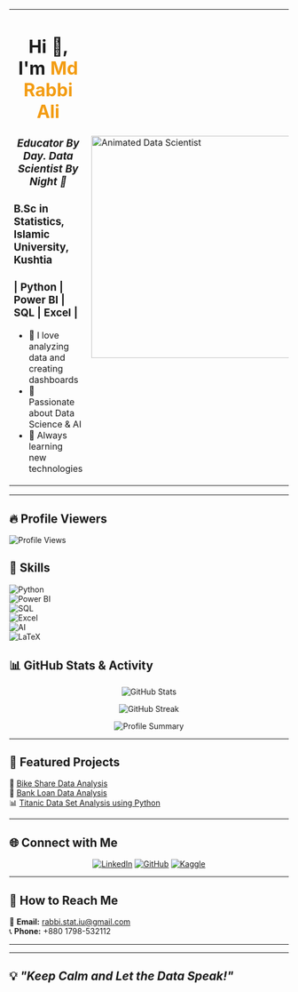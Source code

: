 <table>
  <tr>
    <td>
      <h1 align="center">Hi 👋, I'm <span style="color:#f39c12;">Md Rabbi Ali</span></h1>
      <h3 align="center"><i>Educator By Day. Data Scientist By Night 🌙</i></h3>
      <h3>B.Sc in Statistics, Islamic University, Kushtia</h3>
      <h3>| Python | Power BI | SQL | Excel |</h3>
      <ul>
        <li>🔹 I love analyzing data and creating dashboards</li>
        <li>🔹 Passionate about Data Science & AI</li>
        <li>🔹 Always learning new technologies</li>
      </ul>
    </td>
    <td>
      <img src="https://github.com/user-attachments/assets/77f2cf64-b620-457f-ae85-3662b28e4b1b" width="400" alt="Animated Data Scientist">
    </td>
  </tr>
</table>

---
## 🔥 Profile Viewers 
<img src="https://komarev.com/ghpvc/?username=RabbiTheAnalyst&label=PROFILE+VIEWS&style=for-the-badge&color=red" alt="Profile Views" />

## 🚀 Skills 
![Python](https://img.shields.io/badge/Python-3776AB?style=for-the-badge&logo=python&logoColor=white)  
![Power BI](https://img.shields.io/badge/Power%20BI-F2C811?style=for-the-badge&logo=powerbi&logoColor=black)  
![SQL](https://img.shields.io/badge/SQL-4479A1?style=for-the-badge&logo=mysql&logoColor=white)  
![Excel](https://img.shields.io/badge/Excel-217346?style=for-the-badge&logo=microsoft-excel&logoColor=white)  
![AI](https://img.shields.io/badge/AI-Beginner-blue?style=for-the-badge&logo=artificialintelligence&logoColor=white)  
![LaTeX](https://img.shields.io/badge/LaTeX-008080?style=for-the-badge&logo=latex&logoColor=white)

## 📊 GitHub Stats & Activity  
<p align="center">
  <img src="https://github-readme-stats.vercel.app/api?username=RabbiTheAnalyst&show_icons=true&theme=tokyonight" alt="GitHub Stats" />
</p>

<p align="center">
  <img src="https://github-readme-streak-stats.herokuapp.com/?user=RabbiTheAnalyst&theme=tokyonight" alt="GitHub Streak" />
</p>

<p align="center">
  <img src="https://github-profile-summary-cards.vercel.app/api/cards/profile-details?username=RabbiTheAnalyst&theme=tokyonight" alt="Profile Summary" />
</p>

---

## 📂 Featured Projects  
🚀 [Bike Share Data Analysis](https://github.com/RabbiTheAnalyst/Bike-Share-Data-Analysis)  
🏦 [Bank Loan Data Analysis](https://github.com/RabbiTheAnalyst/-Bank-Loan-Data-Analysis-)  
📊 [Titanic Data Set Analysis using Python](https://www.kaggle.com/code/mdrabbiali/titanic-dataset-eda-logistic-regression)  

---

## 🌐 Connect with Me  
<p align="center">
  <a href="https://linkedin.com/in/rabbitheanalyst"><img src="https://img.shields.io/badge/LinkedIn-blue?style=for-the-badge&logo=linkedin" alt="LinkedIn"></a>
  <a href="https://github.com/RabbiTheAnalyst"><img src="https://img.shields.io/badge/GitHub-black?style=for-the-badge&logo=github" alt="GitHub"></a>
  <a href="https://www.kaggle.com/mdrabbiali"><img src="https://img.shields.io/badge/Kaggle-blue?style=for-the-badge&logo=kaggle" alt="Kaggle"></a>
</p>

---

## 📩 How to Reach Me  
📧 **Email:** [rabbi.stat.iu@gmail.com](mailto:rabbi.stat.iu@gmail.com)  
📞 **Phone:** +880 1798-532112  
 

---

---
💡 _"Keep Calm and Let the Data Speak!"_
---

